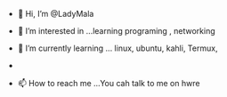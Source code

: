 - 👋 Hi, I’m @LadyMala
- 👀 I’m interested in ...learning programing , networking


- 🌱 I’m currently learning ... linux, ubuntu, kahli, Termux, 
- 
- 📫 How to reach me ...You cah talk to me on hwre

<!---
LadyMala/LadyMala is a ✨ special ✨ repository because its `README.md` (this file) appears on your GitHub profile.
You can click the Preview link to take a look at your changes.
--->
